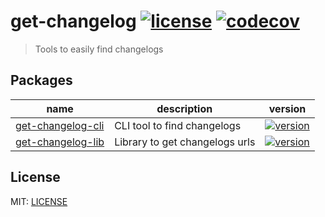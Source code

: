 # get-changelog [![license](https://img.shields.io/npm/l/get-changelog?style=flat-square)](/LICENSE) [![codecov](https://img.shields.io/codecov/c/github/Clement134/get-changelog?style=flat-square)](https://codecov.io/gh/Clement134/get-changelog)

> Tools to easily find changelogs

## Packages

| name                                              | description                    | version                                                                                                                          |
| ------------------------------------------------- | ------------------------------ | -------------------------------------------------------------------------------------------------------------------------------- |
| [get-changelog-cli](./packages/get-changelog-cli) | CLI tool to find changelogs    | [![version](https://img.shields.io/npm/v/get-changelog-cli?style=flat-square)](https://www.npmjs.com/package/get-changelog-cli)  |
| [get-changelog-lib](./packages/get-changelog-lib) | Library to get changelogs urls | [![version](https://img.shields.io/npm/v/get-changelog-lib?style=flat-square) ](https://www.npmjs.com/package/get-changelog-lib) |

## License

MIT: [LICENSE](/LICENSE)
